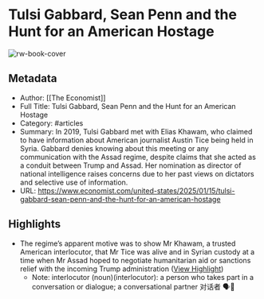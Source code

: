 # Tulsi Gabbard, Sean Penn and the Hunt for an American Hostage

![rw-book-cover](https://www.economist.com/content-assets/images/20250118_USP005.jpg)

## Metadata
- Author: [[The Economist]]
- Full Title: Tulsi Gabbard, Sean Penn and the Hunt for an American Hostage
- Category: #articles
- Summary: In 2019, Tulsi Gabbard met with Elias Khawam, who claimed to have information about American journalist Austin Tice being held in Syria. Gabbard denies knowing about this meeting or any communication with the Assad regime, despite claims that she acted as a conduit between Trump and Assad. Her nomination as director of national intelligence raises concerns due to her past views on dictators and selective use of information.
- URL: https://www.economist.com/united-states/2025/01/15/tulsi-gabbard-sean-penn-and-the-hunt-for-an-american-hostage

## Highlights
- The regime’s apparent motive was to show Mr Khawam, a trusted American interlocutor, that Mr Tice was alive and in Syrian custody at a time when Mr Assad hoped to negotiate humanitarian aid or sanctions relief with the incoming Trump administration ([View Highlight](https://read.readwise.io/read/01jhxgw9kjgg9k0xsattks0mj4))
    - Note: interlocutor (noun)(interlocutor): a person who takes part in a conversation or dialogue; a conversational partner 对话者 🗣️🤝

